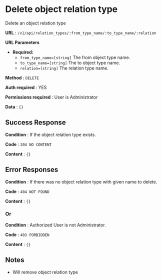 # Delete object relation type

Delete an object relation type

**URL** : `/v1/api/relation_types/:from_type_name/:to_type_name/:relation`

**URL Parameters**

* **Required:**
  * `from_type_name=[string]` The from object type name.
  * `to_type_name=[string]` The to object type name.
  * `relation=[string]` The relation type name.

**Method** : `DELETE`

**Auth required** : YES

**Permissions required** : User is Administrator

**Data** : `{}`

## Success Response

**Condition** : If the object relation type exists.

**Code** : `204 NO CONTENT`

**Content** : `{}`

## Error Responses

**Condition** : If there was no object relation type with given name to delete.

**Code** : `404 NOT FOUND`

**Content** : `{}`

### Or

**Condition** : Authorized User is not Administrator.

**Code** : `403 FORBIDDEN`

**Content** : `{}`


## Notes

* Will remove object relation type
